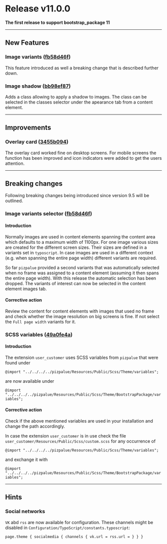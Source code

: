 # Release v11.0.0

**The first release to support bootstrap_package 11**

---

## New Features

### Image variants ([fb58d46f](https://github.com/buepro/typo3-pizpalue/commit/fb58d46f86d7e4d8c64d17f39245f05d41f856b5))

This feature introduced as well a breaking change that is described further down.

### Image shadow ([bb98ef87](https://github.com/buepro/typo3-pizpalue/commit/bb98ef879c73777748fdd077652985bc340eda29))

Adds a class allowing to apply a shadow to images. The class can be selected in the classes selector under the apearance tab from a content element.

---

## Improvements

### Overlay card ([3455b094](https://github.com/buepro/typo3-pizpalue/commit/3455b0945e060330550e7858100256add0c0726a))

The overlay card worked fine on desktop screens. For mobile screens the function has been improved and icon indicators were added to get the users attention.

---

## Breaking changes

Following breaking changes being introduced since version 9.5 will be outlined.

### Image variants selector ([fb58d46f](https://github.com/buepro/typo3-pizpalue/commit/fb58d46f86d7e4d8c64d17f39245f05d41f856b5))

#### Introduction

Normally images are used in content elements spanning the content area which defaults to a maximum width of 1100px. For one image various sizes are created for the different screen sizes. Their sizes are defined in a variants set in `typoscript`. In case images are used in a different context (e.g. when spanning the entire page width) different variants are required.

So far `pizpalue` provided a second variants that was automatically selected when no frame was assigned to a content element (assuming it then spans the entire page width). With this release the automatic selection has been dropped. The variants of interest can now be selected in the content element images tab.

#### Corrective action

Review the content for content elements with images that used no frame and check whether the image resolution on big screens is fine. If not select the `Full page width` variants for it.


### SCSS variables ([49a0fe4a](https://github.com/buepro/typo3-pizpalue/commit/49a0fe4a0f9fa701bc0e06d8b64835e893694c10))

#### Introduction

The extension `user_customer` uses SCSS variables from `pizpalue` that were found under

`@import "../../../../pizpalue/Resources/Public/Scss/Theme/variables";`

are now available under

`@import "../../../../pizpalue/Resources/Public/Scss/Theme/BootstrapPackage/variables";`

#### Corrective action

Check if the above mentioned variables are used in your installation and change the path accordingly.

In case the extension `user_customer` is in use check the file `user_customer/Resources/Public/Scss/custom.scss` for
any occurrence of

`@import "../../../../pizpalue/Resources/Public/Scss/Theme/variables";`

and exchange it with

`@import "../../../../pizpalue/Resources/Public/Scss/Theme/BootstrapPackage/variables";`

---

## Hints

### Social networks

`VK` abd `rss` are now available for configuration. These channels might be disabled in
`Configuration/TypoScript/constants.typoscript`:

``
page.theme {
 socialmedia {
   channels {
     vk.url =
     rss.url =
   }
 }
}
``
